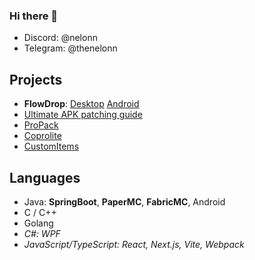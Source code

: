 ### Hi there 👋

- Discord: @nelonn
- Telegram: @thenelonn

## Projects

- **FlowDrop**: [Desktop](https://github.com/noseam-env/flowdrop-qt) [Android](https://github.com/noseam-env/flowdrop-android)
- [Ultimate APK patching guide](https://github.com/Nelonn/ultimate-apk-patching-guide)
- [ProPack](https://github.com/Nelonn/ProPack)
- [Coprolite](https://github.com/Nelonn/coprolite)
- [CustomItems](https://github.com/Nelonn/CustomItems)

## Languages

- Java: **SpringBoot**, **PaperMC**, **FabricMC**, Android
- C / C++
- Golang
- _C#: WPF_
- _JavaScript/TypeScript: React, Next.js, Vite, Webpack_
